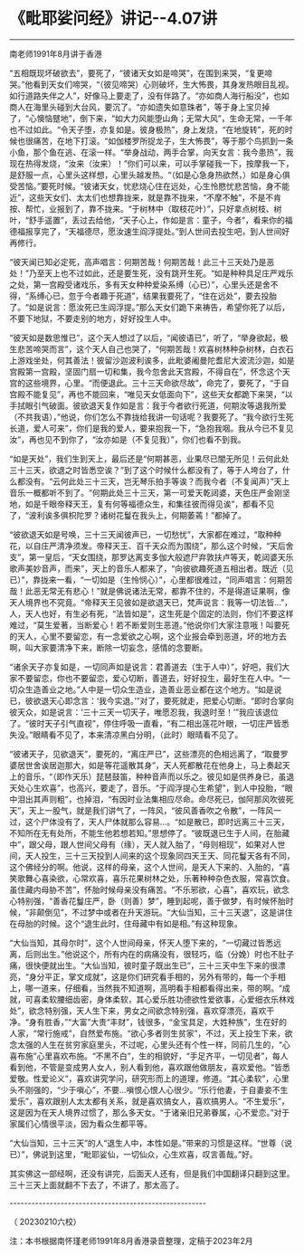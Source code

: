 # 《毗耶娑问经》讲记--4.07讲

------

南老师1991年8月讲于香港

“五相既现坏破欲去”，要死了，“彼诸天女如是啼哭”，在围到来哭，“复更啼哭。”他看到天女们啼哭，“（彼见啼哭）心则破坏，生大怖畏，其身发热眼目乱视。如行道路失伴之人”，好像马上要走了，没有伴路了。“亦如商人海行船没”，也如商人在海里头碰到大台风，要沉了。“亦如遗失如意珠者”，等于身上宝贝掉了，“心懊恼躄地”，倒下来，“如大力风能堕山角；无常大风”，生命无常，一千年也不过如此。“令天子堕，亦复如是。彼身极热”，身上发烧，“在地旋转”，死的时候也很痛苦，在地下打滚。“如伽楼罗所捉龙子，生大怖畏”，等于那个鸟抓到一条小鱼，那个鱼在逃、在滚一样。“举身战动，两手合掌，向天女言：我今患热”，我现在热得发烧，“汝来（汝来）！”你们可以来，可以手掌碰我一下，按摩我一下，是舒服一点，心里头这样想，心里头越发热。“（如是心急身热欲然，）如是身心俱受苦恼。”要死时候。“彼诸天女，忧悲烧心住在远处，心生怜愍忧悲苦恼，身不能近”，这些天女们、太太们也想靠拢来，就是靠不拢来，“不摩不触”，不是不肯按、帮忙，业报到了，靠不拢来。“于树林中（取枝花叶）”，只好拿点树枝、树叶，“舒手遥置”，丢过去给他，“天子心上，作如是言：童子，今者”，看来你的福德福报享完了，“天福德尽，愿汝速生阎浮提处。”到人世间去投生吧，到人世间好再修行。

“彼天闻已知必定死，高声唱言：何期苦哉！何期苦哉！此三十三天处乃是恶处！”乃至天上也不过如此，还是要生死，没有跳开生死。“如是种种具足庄严戏乐之处，第一宫殿受诸戏乐，多有天女种种爱染系缚（心已）”，心里头还是舍不得，“系缚心已，忽于今者趣于死道”，结果我要死了，“住在远处”，要去投胎了。“如是说言：愿汝死已生阎浮提。”那么天女们跪下来祷告，希望你死了以后，不要下地狱，不要走别的地方，好好投生人中。

“彼天如是数思惟已”，这个天人想过了以后，“闻彼语已”，听了，“举身欲起，极生悲苦啼哭而言”，这个天人自己也哭了，“何期苦哉！欢喜树林种杂树林，白衣石上游戏坐处，何其善法！彼留沙迦波利诶多，此毗婆阇曼陀耆尼大波流沙迦，如是宫殿第一宫殿，坚固门扇一切和集，我今忽舍此天宫殿，不得自在”，怀念这个天宫的这些境界，心里。“而便退此。三十三天命欲尽故”，命完了，要死了，“于自宫殿不能复见”，再也不能回来，“唯见天女低面向下”，这些天女都跪下来哭，“以手拭眼引气破面。彼欲退天复作如是言：我于今者欲行死道，何期汝等退我所爱（不共我语），”他说，你们怎么不靠拢给我讲一句话呢？我要死了。“我今欲行生死长道，爱人可来”，你们是我的爱人，要来抱我一下，“急抱我咽。我从今已不复见汝”，再也见不到你了，“汝亦如是（不复见我）”，你们也看不到我。

“如是天处”，我们生到天上，最后还是“何期甚恶，业果尽已闇无所见！云何此处三十三天，欲退之时皆悉空诶？”到了这个时候什么都没有了，等于人垮台了，什么都没有。“云何此处三十三天，岂无琴乐拍手等诶？而我今者（不复闻声）”天上音乐一概都听不到了。“何期此处三十三天，第一可爱天乾闼婆，天色庄严金刚坚地，如是千眼帝释天王，复有何等福德众生，和集往彼而得见诶”，都看不见了，“波利诶多俱枳陀罗？诸树花鬘在我头上，何期萎蔫！”都掉了。

“彼欲退天如是号唤，三十三天闻彼声已，一切愁忧”，大家都在难过，“取种种花，以自庄严清净须发。帝释天王、百千天众而为围绕”，那么这个时候，“天后舍支”，第一皇后，“天女围绕，那罗达离支多伽大般遮尸弃敦扶卢等天，乾闼婆天乐歌声美妙音声，而来”，天上的音乐人都来了，“向彼欲趣死道五相出者。既近（见已）”，靠拢来一看，“一切如是（生怜悯心）”，心里都很难过，“同声唱言：何期苦哉！此恶无常无有悲心！”就是佛说诸法无常，都靠不住的，不是得道证果啊，像天人境界也不究竟。“帝释天王见彼如是欲退天已，梵声说言：我等一切法皆…”，人，天人也好，有生必有死，“法皆如是”，这生死是个固定的法则，你们不要这样难过，“莫生爱著，当断爱心！若不断爱则生恶道。”他说你们大家注意哦！叫要死的天人，心里不要留恋，有一念爱欲之心啊，这个业报会牵到恶道，坏的地方去啊，叫大家要清净下来，断除一切妄念，感情的念要断。

“诸余天子亦复如是，一切同声如是说言：君善道去（生于人中）”，好吧，我们大家不要留恋，你也不要留恋，爱心切断，善道去，好好投生，最好生在人中。“一切众生造善业之地。”人中是一切众生造业，造善业恶业都在这个地方。“如是说已，彼欲退天心即念言：‘我今实退。’”对了，要死就走，把爱心切断。“即时合掌向彼天众，如是说言：‘三十三天一切天子，唯愿忍我，我退时至！’”我应该退位了。“彼时天子引气直视”，停住呼吸一直看，“有二相出莲花叶眼，一切庄严皆悉失没。”眼睛看不见了，本来清凉黑白分明，（此时）眼晴看不见了。

“彼诸天子，见欲退天”，要死的，“离庄严已”，这些漂亮的色相远离了，“取曼罗婆居世舍诶居迦那大，如是等花遥散其身”，天人死都散花在他身上，马上奏起天上的音乐，“（即作天乐）琵琶鼓笛，种种音声而以乐之。彼见如是供养身已，虽退天处心生欢喜”，也高兴，要走了，音乐。“于阎浮提心生希望”，到人中投胎，“眼中泪出其声则粗”，也掉泪，“有因时业法集相应尽命。命尽死已，伽阿那风吹彼死天”，天上一股气，就是我们讲气了，一阵风，“彼风善香吹之令散”，一阵风一过，这个尸体没有了，天人尸体就那么容易…。“如是散已，即时远离三十三天，不知所在无有处所，不能生他若想若知。”思想停了。“彼既退已生于人间，在胎藏中”，跟父母，跟人世间父母有（缘），天人就入胎了，“母则相现”，如果对人世间，天人投生，三十三天投到人间来的这个现象同四天王天、同花鬘天各有不同，这个佛经分的啊。他说，这样的母亲，这个人世间，是天人下来的、入胎的，“喜笑歌舞心喜染欲，心常欢喜，喜乐花果树林之处，乐著种种杂色衣服，常喜饮食。虽住藏内母胁不苦”，怀胎时候母亲没有痛苦。“不乐邪欲，心喜”，喜欢玩，欲念心特别强，“善香花鬘庄严，卧（则善）梦”，睡到起呢，善于做梦，有时候怀胎时候，“非颠倒见”，不过梦中或者在升天游玩。“大仙当知，三十三天退”，这是讲住在母胎的时候。这个“退生此时，住母藏中有如是相。”有这种现象。

“大仙当知，其母尔时”，这个人世间母亲，怀天人堕下来的，“一切藏过皆悉远离，后则出生。”他说这个，所有内在的病痛没有，很轻巧，临（分娩）时也不肚子痛，很快便就出生。“大仙当知，彼时童子既出生已”，三十三天中生下来的很漂亮，“身分平正，掌文成就”，这是你们研究看手相的，另外有带的，每一个手相上，哪一道来，仔细看，当然我不知道啊，高明看手相都看得出来，带的啊。“成就，可喜柔软腰细齿密，身体柔软，其心爱乐胜功德欲性爱欲事，心爱细衣乐林戏处”，欲念特别强，天人生下来，男女之间欲念特别强，喜欢穿漂亮，喜欢干净。“身有胜香，”“大富”大贵“丰财”，钱很多，“金宝具足，大姓种族”，生在好的人家，“常行施戒”，自然爱布施。“欲心多者则生贫家”，不过，天上投生下来，欲念太强的人生在贫穷家庭里头，不过呢，心里头还有个性一样，同前几生的，“心喜布施”心里喜欢布施。“不黑不白”，生的相貌好，“手足齐平，一切见者”，每人看到他，不管是变成男人女人，别人看到他，喜欢跟他做朋友，喜欢爱他。“皆悉爱敬。性爱论义”，喜欢讲究学问，研究形而上的道理，修道。“其心柔软”，心里头不刚强的，“少于嗔心”，不要…嗔恨心恨人心很少。“乐行他妻，于自妻妾不生爱乐”，喜欢跟别人太太都有关系，就是喜欢搞女人，喜欢搞男人。“不生爱乐”，这是因为在天人境界过惯了，那么多天女。“于诸亲旧兄弟眷属，心不爱恋。”对于家属们心情很平淡，因为看众生都平等。

“大仙当知，三十三天”的人“退生人中，本性如是。”带来的习惯是这样。“世尊（说已）”，佛说到这里，“毗耶娑仙，一切仙众，心生欢喜，叹言善哉。”好。

其实佛这一部经啊，还没有讲完，后面天人还有，但是我们中国翻译只翻到这里。三十三天上面就翻不下去了，不讲了，那太高了。

\------------------------------------------------------

（ 20230210六校）

注：本书根据南怀瑾老师1991年8月香港录音整理，定稿于2023年2月

